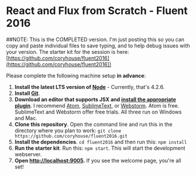# React and Flux from Scratch - Fluent 2016

##NOTE: This is the COMPLETED version. I'm just posting this so you can copy and paste individual files to save typing, and to help debug issues with your version. The starter kit for the session is here: [https://github.com/coryhouse/fluent2016](https://github.com/coryhouse/fluent2016])

Please complete the following machine setup **in advance**:  
 1. **Install the latest LTS version of [Node](https://nodejs.org)** - Currently, that's 4.2.6.  
 2. **Install [Git](https://git-scm.com/downloads)**.  
 3. **Download an editor that supports JSX and [install the appropriate plugin](https://github.com/facebook/react/wiki/Complementary-Tools#jsx-integrations)**. I recommend [Atom](https://atom.io), [SublimeText](http://www.sublimetext.com), or [Webstorm](https://www.jetbrains.com/webstorm/). Atom is free. SublimeText and Webstorm  offer free trials. All three run on Windows and Mac.  
 4. **Clone this repository**. Open the command line and run this in the directory where you plan to work: 
```git clone https://github.com/coryhouse/fluent2016.git```  
 5. **Install the dependencies**. `cd fluent2016` and then run this: `npm install`  
 6. **Run the starter kit**. Run this: `npm start`. This will start the development webserver.  
 7. **Open [http://localhost:9005](http://localhost:9005).** If you see the welcome page, you're all set!

